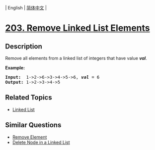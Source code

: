 
| English | [简体中文](README_CN.md) |

# [203. Remove Linked List Elements](https://leetcode-cn.com/problems/remove-linked-list-elements/)

## Description

<p>Remove all elements from a linked list of integers that have value <b><i>val</i></b>.</p>

<p><b>Example:</b></p>

<pre>
<b>Input:</b>  1-&gt;2-&gt;6-&gt;3-&gt;4-&gt;5-&gt;6, <em><b>val</b></em> = 6
<b>Output:</b> 1-&gt;2-&gt;3-&gt;4-&gt;5
</pre>


## Related Topics

- [Linked List](https://leetcode-cn.com/tag/linked-list)

## Similar Questions

- [Remove Element](../remove-element/README_EN.md)
- [Delete Node in a Linked List](../delete-node-in-a-linked-list/README_EN.md)
